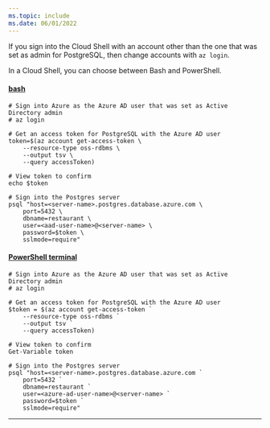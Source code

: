 ```yaml
---
ms.topic: include
ms.date: 06/01/2022
---
```


If you sign into the Cloud Shell with an account other than the one that was set as admin for PostgreSQL, then change accounts with `az login`.

In a Cloud Shell, you can choose between Bash and PowerShell. 

#### [bash](#tab/terminal-bash)

```azurecli
# Sign into Azure as the Azure AD user that was set as Active Directory admin
# az login

# Get an access token for PostgreSQL with the Azure AD user
token=$(az account get-access-token \
    --resource-type oss-rdbms \
    --output tsv \
    --query accessToken)

# View token to confirm
echo $token 

# Sign into the Postgres server
psql "host=<server-name>.postgres.database.azure.com \
    port=5432 \
    dbname=restaurant \
    user=<aad-user-name>@<server-name> \
    password=$token \
    sslmode=require"
```

#### [PowerShell terminal](#tab/terminal-powershell)

```azurecli
# Sign into Azure as the Azure AD user that was set as Active Directory admin
# az login

# Get an access token for PostgreSQL with the Azure AD user
$token = $(az account get-access-token `
    --resource-type oss-rdbms `
    --output tsv `
    --query accessToken)

# View token to confirm
Get-Variable token

# Sign into the Postgres server
psql "host=<server-name>.postgres.database.azure.com `
    port=5432 `
    dbname=restaurant `
    user=<azure-ad-user-name>@<server-name> `
    password=$token `
    sslmode=require"
```

---
